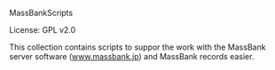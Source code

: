 MassBankScripts

License: GPL v2.0

This collection contains scripts to suppor the work with the MassBank server software (www.massbank.jp) and MassBank records easier.
